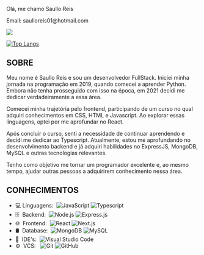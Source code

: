 <p>Olá, me chamo Saullo Reis</p>
<p> Email: saulloreis01@hotmail.com</p>

<img src="https://www.codewars.com/users/saullo-reis/badges/micro"></img>

[![Top Langs](https://github-readme-stats.vercel.app/api/top-langs/?username=saullo-reis&layout=compact&theme=dark)](https://github.com/anuraghazra/github-readme-stats)


## SOBRE
  Meu nome é Saullo Reis e sou um desenvolvedor FullStack. Iniciei minha jornada na programação em 2019, quando comecei a aprender Python. Embora não tenha prosseguido com isso na época, em 2021 decidi me dedicar verdadeiramente a essa área.
  
  Comecei minha trajetória pelo frontend, participando de um curso no qual adquiri conhecimentos em CSS, HTML e Javascript. Ao explorar essas linguagens, optei por me aprofundar no React.
  
  Após concluir o curso, senti a necessidade de continuar aprendendo e decidi me dedicar ao Typescript. Atualmente, estou me aprofundando no desenvolvimento backend e já adquiri habilidades no ExpressJS, MongoDB, MySQL e outras tecnologias relevantes.
  
  Tenho como objetivo me tornar um programador excelente e, ao mesmo tempo, ajudar outras pessoas a adquirirem conhecimento nessa área.
  
## CONHECIMENTOS

- 💻&nbsp;Linguagens:&nbsp;
  ![JavaScript](https://img.shields.io/badge/-Javascript-0A1A2F?style=flat&logo=javascript)
  ![Typescript](https://img.shields.io/badge/-Typescript-0A1A2F?style=flat&logo=typescript)
- 🗄 &nbsp;Backend:&nbsp;
  ![Node.js](https://img.shields.io/badge/-Node.js-0A1A2F?style=flat&logo=node.js)
  ![Express.js](https://img.shields.io/badge/-Express.js-0A1A2F?style=flat&logo=express.js)
- 🌐 &nbsp;Frontend:&nbsp;
  ![React](https://img.shields.io/badge/-React-0A1A2F?style=flat&logo=react)
  ![Next.js](https://img.shields.io/badge/-Next.js-0A1A2F?style=flat&logo=next.js)
- 🛢 &nbsp;Database:&nbsp;
  ![MongoDB](https://img.shields.io/badge/-MongoDB-0A1A2F?style=flat&logo=mongodb)
  ![MySQL](https://img.shields.io/badge/-MySQL-0A1A2F?style=flat&logo=mysql&logoColor=00d8fd)
- 🔧 &nbsp;IDE's:&nbsp;
  ![Visual Studio Code](https://img.shields.io/badge/-Visual%20Studio%20Code-0A1A2F?style=flat&logo=visual-studio-code&logoColor=007ACC)
- ⚙️ &nbsp;VCS: &nbsp;
  ![Git](https://img.shields.io/badge/-Git-0A1A2F?style=flat&logo=git)
  ![GitHub](https://img.shields.io/badge/-GitHub-0A1A2F?style=flat&logo=github)
